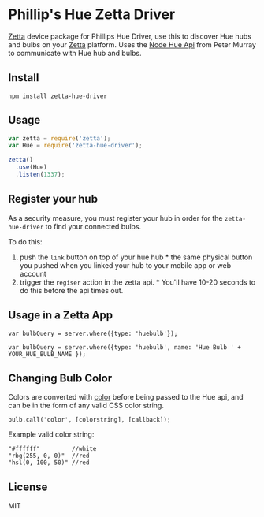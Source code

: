 # Phillip's Hue Zetta Driver

[Zetta](http://zettajs.io) device package for Phillips Hue Driver, use this to discover Hue hubs and bulbs on your [Zetta](http://zettajs.io) platform. Uses the [Node Hue Api](https://github.com/peter-murray/node-hue-api) from Peter Murray to communicate with Hue hub and bulbs.

## Install

```
npm install zetta-hue-driver
```

## Usage

```js
var zetta = require('zetta');
var Hue = require('zetta-hue-driver');

zetta()
  .use(Hue)
  .listen(1337);
```

## Register your hub

As a security measure, you must register your hub in order for the `zetta-hue-driver` to find your connected bulbs.

To do this:
  1. push the `link` button on top of your hue hub
    * the same physical button you pushed when you linked your hub to your mobile app or web account
  2. trigger the `regiser` action in the zetta api.
    * You'll have 10-20 seconds to do this before the api times out.

## Usage in a Zetta App

```
var bulbQuery = server.where({type: 'huebulb'});

var bulbQuery = server.where({type: 'huebulb', name: 'Hue Bulb ' + YOUR_HUE_BULB_NAME });
```

## Changing Bulb Color

Colors are converted with [color](https://www.npmjs.org/package/color) before being passed to the Hue api, and can be in the form of any valid CSS color string.

```
bulb.call('color', [colorstring], [callback]);
```

Example valid color string:

```
"#ffffff"         //white
"rbg(255, 0, 0)"  //red
"hsl(0, 100, 50)" //red
```

## License

MIT
